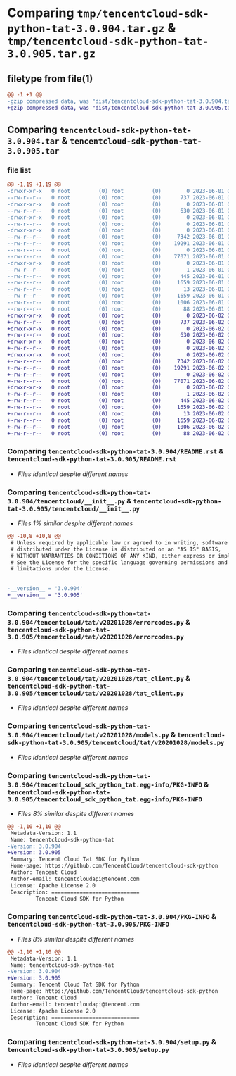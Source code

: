 # Comparing `tmp/tencentcloud-sdk-python-tat-3.0.904.tar.gz` & `tmp/tencentcloud-sdk-python-tat-3.0.905.tar.gz`

## filetype from file(1)

```diff
@@ -1 +1 @@
-gzip compressed data, was "dist/tencentcloud-sdk-python-tat-3.0.904.tar", last modified: Thu Jun  1 02:46:08 2023, max compression
+gzip compressed data, was "dist/tencentcloud-sdk-python-tat-3.0.905.tar", last modified: Fri Jun  2 00:38:59 2023, max compression
```

## Comparing `tencentcloud-sdk-python-tat-3.0.904.tar` & `tencentcloud-sdk-python-tat-3.0.905.tar`

### file list

```diff
@@ -1,19 +1,19 @@
-drwxr-xr-x   0 root         (0) root         (0)        0 2023-06-01 02:46:08.000000 tencentcloud-sdk-python-tat-3.0.904/
--rw-r--r--   0 root         (0) root         (0)      737 2023-06-01 02:46:08.000000 tencentcloud-sdk-python-tat-3.0.904/README.rst
-drwxr-xr-x   0 root         (0) root         (0)        0 2023-06-01 02:46:08.000000 tencentcloud-sdk-python-tat-3.0.904/tencentcloud/
--rw-r--r--   0 root         (0) root         (0)      630 2023-06-01 02:46:08.000000 tencentcloud-sdk-python-tat-3.0.904/tencentcloud/__init__.py
-drwxr-xr-x   0 root         (0) root         (0)        0 2023-06-01 02:46:08.000000 tencentcloud-sdk-python-tat-3.0.904/tencentcloud/tat/
--rw-r--r--   0 root         (0) root         (0)        0 2023-06-01 02:46:08.000000 tencentcloud-sdk-python-tat-3.0.904/tencentcloud/tat/__init__.py
-drwxr-xr-x   0 root         (0) root         (0)        0 2023-06-01 02:46:08.000000 tencentcloud-sdk-python-tat-3.0.904/tencentcloud/tat/v20201028/
--rw-r--r--   0 root         (0) root         (0)     7342 2023-06-01 02:46:08.000000 tencentcloud-sdk-python-tat-3.0.904/tencentcloud/tat/v20201028/errorcodes.py
--rw-r--r--   0 root         (0) root         (0)    19291 2023-06-01 02:46:08.000000 tencentcloud-sdk-python-tat-3.0.904/tencentcloud/tat/v20201028/tat_client.py
--rw-r--r--   0 root         (0) root         (0)        0 2023-06-01 02:46:08.000000 tencentcloud-sdk-python-tat-3.0.904/tencentcloud/tat/v20201028/__init__.py
--rw-r--r--   0 root         (0) root         (0)    77071 2023-06-01 02:46:08.000000 tencentcloud-sdk-python-tat-3.0.904/tencentcloud/tat/v20201028/models.py
-drwxr-xr-x   0 root         (0) root         (0)        0 2023-06-01 02:46:08.000000 tencentcloud-sdk-python-tat-3.0.904/tencentcloud_sdk_python_tat.egg-info/
--rw-r--r--   0 root         (0) root         (0)        1 2023-06-01 02:46:08.000000 tencentcloud-sdk-python-tat-3.0.904/tencentcloud_sdk_python_tat.egg-info/dependency_links.txt
--rw-r--r--   0 root         (0) root         (0)      445 2023-06-01 02:46:08.000000 tencentcloud-sdk-python-tat-3.0.904/tencentcloud_sdk_python_tat.egg-info/SOURCES.txt
--rw-r--r--   0 root         (0) root         (0)     1659 2023-06-01 02:46:08.000000 tencentcloud-sdk-python-tat-3.0.904/tencentcloud_sdk_python_tat.egg-info/PKG-INFO
--rw-r--r--   0 root         (0) root         (0)       13 2023-06-01 02:46:08.000000 tencentcloud-sdk-python-tat-3.0.904/tencentcloud_sdk_python_tat.egg-info/top_level.txt
--rw-r--r--   0 root         (0) root         (0)     1659 2023-06-01 02:46:08.000000 tencentcloud-sdk-python-tat-3.0.904/PKG-INFO
--rw-r--r--   0 root         (0) root         (0)     1006 2023-06-01 02:46:08.000000 tencentcloud-sdk-python-tat-3.0.904/setup.py
--rw-r--r--   0 root         (0) root         (0)       88 2023-06-01 02:46:08.000000 tencentcloud-sdk-python-tat-3.0.904/setup.cfg
+drwxr-xr-x   0 root         (0) root         (0)        0 2023-06-02 00:38:59.000000 tencentcloud-sdk-python-tat-3.0.905/
+-rw-r--r--   0 root         (0) root         (0)      737 2023-06-02 00:38:59.000000 tencentcloud-sdk-python-tat-3.0.905/README.rst
+drwxr-xr-x   0 root         (0) root         (0)        0 2023-06-02 00:38:59.000000 tencentcloud-sdk-python-tat-3.0.905/tencentcloud/
+-rw-r--r--   0 root         (0) root         (0)      630 2023-06-02 00:38:59.000000 tencentcloud-sdk-python-tat-3.0.905/tencentcloud/__init__.py
+drwxr-xr-x   0 root         (0) root         (0)        0 2023-06-02 00:38:59.000000 tencentcloud-sdk-python-tat-3.0.905/tencentcloud/tat/
+-rw-r--r--   0 root         (0) root         (0)        0 2023-06-02 00:38:59.000000 tencentcloud-sdk-python-tat-3.0.905/tencentcloud/tat/__init__.py
+drwxr-xr-x   0 root         (0) root         (0)        0 2023-06-02 00:38:59.000000 tencentcloud-sdk-python-tat-3.0.905/tencentcloud/tat/v20201028/
+-rw-r--r--   0 root         (0) root         (0)     7342 2023-06-02 00:38:59.000000 tencentcloud-sdk-python-tat-3.0.905/tencentcloud/tat/v20201028/errorcodes.py
+-rw-r--r--   0 root         (0) root         (0)    19291 2023-06-02 00:38:59.000000 tencentcloud-sdk-python-tat-3.0.905/tencentcloud/tat/v20201028/tat_client.py
+-rw-r--r--   0 root         (0) root         (0)        0 2023-06-02 00:38:59.000000 tencentcloud-sdk-python-tat-3.0.905/tencentcloud/tat/v20201028/__init__.py
+-rw-r--r--   0 root         (0) root         (0)    77071 2023-06-02 00:38:59.000000 tencentcloud-sdk-python-tat-3.0.905/tencentcloud/tat/v20201028/models.py
+drwxr-xr-x   0 root         (0) root         (0)        0 2023-06-02 00:38:59.000000 tencentcloud-sdk-python-tat-3.0.905/tencentcloud_sdk_python_tat.egg-info/
+-rw-r--r--   0 root         (0) root         (0)        1 2023-06-02 00:38:59.000000 tencentcloud-sdk-python-tat-3.0.905/tencentcloud_sdk_python_tat.egg-info/dependency_links.txt
+-rw-r--r--   0 root         (0) root         (0)      445 2023-06-02 00:38:59.000000 tencentcloud-sdk-python-tat-3.0.905/tencentcloud_sdk_python_tat.egg-info/SOURCES.txt
+-rw-r--r--   0 root         (0) root         (0)     1659 2023-06-02 00:38:59.000000 tencentcloud-sdk-python-tat-3.0.905/tencentcloud_sdk_python_tat.egg-info/PKG-INFO
+-rw-r--r--   0 root         (0) root         (0)       13 2023-06-02 00:38:59.000000 tencentcloud-sdk-python-tat-3.0.905/tencentcloud_sdk_python_tat.egg-info/top_level.txt
+-rw-r--r--   0 root         (0) root         (0)     1659 2023-06-02 00:38:59.000000 tencentcloud-sdk-python-tat-3.0.905/PKG-INFO
+-rw-r--r--   0 root         (0) root         (0)     1006 2023-06-02 00:38:59.000000 tencentcloud-sdk-python-tat-3.0.905/setup.py
+-rw-r--r--   0 root         (0) root         (0)       88 2023-06-02 00:38:59.000000 tencentcloud-sdk-python-tat-3.0.905/setup.cfg
```

### Comparing `tencentcloud-sdk-python-tat-3.0.904/README.rst` & `tencentcloud-sdk-python-tat-3.0.905/README.rst`

 * *Files identical despite different names*

### Comparing `tencentcloud-sdk-python-tat-3.0.904/tencentcloud/__init__.py` & `tencentcloud-sdk-python-tat-3.0.905/tencentcloud/__init__.py`

 * *Files 1% similar despite different names*

```diff
@@ -10,8 +10,8 @@
 # Unless required by applicable law or agreed to in writing, software
 # distributed under the License is distributed on an "AS IS" BASIS,
 # WITHOUT WARRANTIES OR CONDITIONS OF ANY KIND, either express or implied.
 # See the License for the specific language governing permissions and
 # limitations under the License.
 
 
-__version__ = '3.0.904'
+__version__ = '3.0.905'
```

### Comparing `tencentcloud-sdk-python-tat-3.0.904/tencentcloud/tat/v20201028/errorcodes.py` & `tencentcloud-sdk-python-tat-3.0.905/tencentcloud/tat/v20201028/errorcodes.py`

 * *Files identical despite different names*

### Comparing `tencentcloud-sdk-python-tat-3.0.904/tencentcloud/tat/v20201028/tat_client.py` & `tencentcloud-sdk-python-tat-3.0.905/tencentcloud/tat/v20201028/tat_client.py`

 * *Files identical despite different names*

### Comparing `tencentcloud-sdk-python-tat-3.0.904/tencentcloud/tat/v20201028/models.py` & `tencentcloud-sdk-python-tat-3.0.905/tencentcloud/tat/v20201028/models.py`

 * *Files identical despite different names*

### Comparing `tencentcloud-sdk-python-tat-3.0.904/tencentcloud_sdk_python_tat.egg-info/PKG-INFO` & `tencentcloud-sdk-python-tat-3.0.905/tencentcloud_sdk_python_tat.egg-info/PKG-INFO`

 * *Files 8% similar despite different names*

```diff
@@ -1,10 +1,10 @@
 Metadata-Version: 1.1
 Name: tencentcloud-sdk-python-tat
-Version: 3.0.904
+Version: 3.0.905
 Summary: Tencent Cloud Tat SDK for Python
 Home-page: https://github.com/TencentCloud/tencentcloud-sdk-python
 Author: Tencent Cloud
 Author-email: tencentcloudapi@tencent.com
 License: Apache License 2.0
 Description: ============================
         Tencent Cloud SDK for Python
```

### Comparing `tencentcloud-sdk-python-tat-3.0.904/PKG-INFO` & `tencentcloud-sdk-python-tat-3.0.905/PKG-INFO`

 * *Files 8% similar despite different names*

```diff
@@ -1,10 +1,10 @@
 Metadata-Version: 1.1
 Name: tencentcloud-sdk-python-tat
-Version: 3.0.904
+Version: 3.0.905
 Summary: Tencent Cloud Tat SDK for Python
 Home-page: https://github.com/TencentCloud/tencentcloud-sdk-python
 Author: Tencent Cloud
 Author-email: tencentcloudapi@tencent.com
 License: Apache License 2.0
 Description: ============================
         Tencent Cloud SDK for Python
```

### Comparing `tencentcloud-sdk-python-tat-3.0.904/setup.py` & `tencentcloud-sdk-python-tat-3.0.905/setup.py`

 * *Files identical despite different names*

